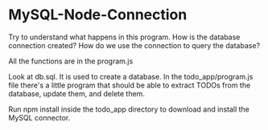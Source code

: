 # MySQL-Node-Connection



Try to understand what happens in this program. How is the database connection created? How do we use the connection to query the database?

All the functions are in the program.js

Look at db.sql. It is used to create a database. In the todo_app/program.js file there's a little program that should be able to extract TODOs from the database, update them, and delete them.

Run npm install inside the todo_app directory to download and install the MySQL connector.
